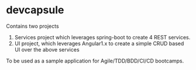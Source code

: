 # devcapsule

Contains two projects 

1. Services project which leverages spring-boot to create 4 REST services. 
2. UI project, which leverages Angular1.x to create a simple CRUD based UI over the above services

To be used as a sample application for Agile/TDD/BDD/CI/CD bootcamps.
